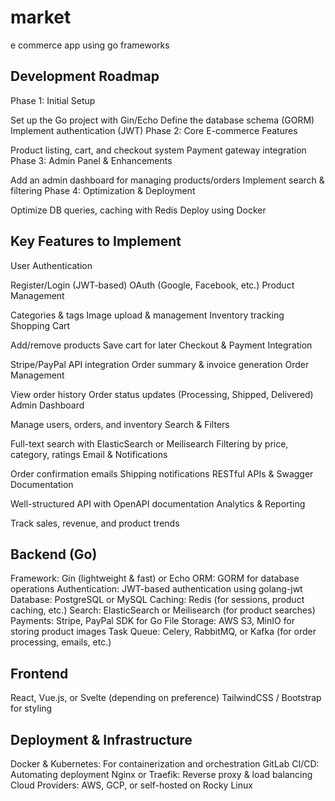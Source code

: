 # market
e commerce app using go frameworks

## Development Roadmap
Phase 1: Initial Setup

Set up the Go project with Gin/Echo
Define the database schema (GORM)
Implement authentication (JWT)
Phase 2: Core E-commerce Features

Product listing, cart, and checkout system
Payment gateway integration
Phase 3: Admin Panel & Enhancements

Add an admin dashboard for managing products/orders
Implement search & filtering
Phase 4: Optimization & Deployment

Optimize DB queries, caching with Redis
Deploy using Docker

## Key Features to Implement
User Authentication

Register/Login (JWT-based)
OAuth (Google, Facebook, etc.)
Product Management

Categories & tags
Image upload & management
Inventory tracking
Shopping Cart

Add/remove products
Save cart for later
Checkout & Payment Integration

Stripe/PayPal API integration
Order summary & invoice generation
Order Management

View order history
Order status updates (Processing, Shipped, Delivered)
Admin Dashboard

Manage users, orders, and inventory
Search & Filters

Full-text search with ElasticSearch or Meilisearch
Filtering by price, category, ratings
Email & Notifications

Order confirmation emails
Shipping notifications
RESTful APIs & Swagger Documentation

Well-structured API with OpenAPI documentation
Analytics & Reporting

Track sales, revenue, and product trends

## Backend (Go)

Framework: Gin (lightweight & fast) or Echo
ORM: GORM for database operations
Authentication: JWT-based authentication using golang-jwt
Database: PostgreSQL or MySQL
Caching: Redis (for sessions, product caching, etc.)
Search: ElasticSearch or Meilisearch (for product searches)
Payments: Stripe, PayPal SDK for Go
File Storage: AWS S3, MinIO for storing product images
Task Queue: Celery, RabbitMQ, or Kafka (for order processing, emails, etc.)

## Frontend

React, Vue.js, or Svelte (depending on preference)
TailwindCSS / Bootstrap for styling

## Deployment & Infrastructure

Docker & Kubernetes: For containerization and orchestration
GitLab CI/CD: Automating deployment
Nginx or Traefik: Reverse proxy & load balancing
Cloud Providers: AWS, GCP, or self-hosted on Rocky Linux

